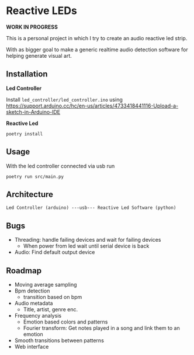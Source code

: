 # Reactive LEDs

**WORK IN PROGRESS**

This is a personal project in which I try to create an audio reactive led strip.

With as bigger goal to make a generic realtime audio detection software for helping generate visual art.


## Installation

**Led Controller**

Install `led_controller/led_controller.ino` using https://support.arduino.cc/hc/en-us/articles/4733418441116-Upload-a-sketch-in-Arduino-IDE

**Reactive Led**

```
poetry install
```

## Usage

With the led controller connected via usb run

```
poetry run src/main.py
```

## Architecture

```
Led Controller (arduino) ---usb--- Reactive Led Software (python)
```

## Bugs
- Threading: handle failing devices and wait for failing devices 
  - When power from led wait until serial device is back
- Audio: Find default output device

## Roadmap
- Moving average sampling 
- Bpm detection
  - transition based on bpm
- Audio metadata
  - Title, artist, genre enc.
- Frequency analysis
  - Emotion based colors and patterns
  - Fourier transform: Get notes played in a song and link them to an emotion
- Smooth transitions between patterns
- Web interface